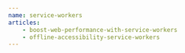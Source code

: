 ```yaml
---
name: service-workers
articles:
    - boost-web-performance-with-service-workers
    - offline-accessibility-service-workers
---
```

